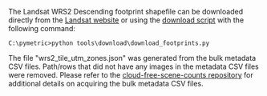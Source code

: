 The Landsat WRS2 Descending footprint shapefile can be downloaded directly from the [Landsat website](https://landsat.usgs.gov/pathrow-shapefiles) or using the [download script](tools/download/landsat_footprints.py) with the following command:

```
C:\pymetric>python tools\download\download_footprints.py
```

The file "wrs2_tile_utm_zones.json" was generated from the bulk metadata CSV files.  Path/rows that did not have any images in the metadata CSV files were removed.  Please refer to the [cloud-free-scene-counts repository](https://github.com/WSWUP/cloud-free-scene-counts) for additional details on acquiring the bulk metadata CSV files.
